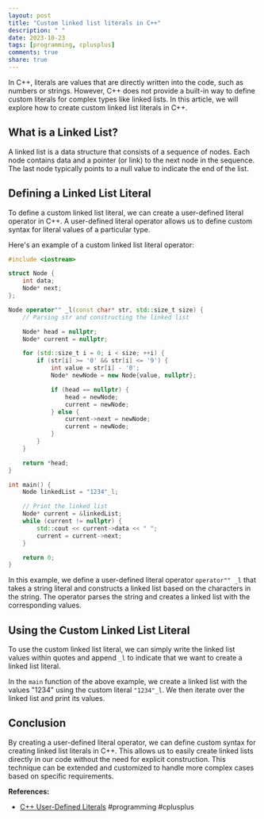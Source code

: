 ```yaml
---
layout: post
title: "Custom linked list literals in C++"
description: " "
date: 2023-10-23
tags: [programming, cplusplus]
comments: true
share: true
---
```


In C++, literals are values that are directly written into the code, such as numbers or strings. However, C++ does not provide a built-in way to define custom literals for complex types like linked lists. In this article, we will explore how to create custom linked list literals in C++.

## What is a Linked List?

A linked list is a data structure that consists of a sequence of nodes. Each node contains data and a pointer (or link) to the next node in the sequence. The last node typically points to a null value to indicate the end of the list.

## Defining a Linked List Literal

To define a custom linked list literal, we can create a user-defined literal operator in C++. A user-defined literal operator allows us to define custom syntax for literal values of a particular type.

Here's an example of a custom linked list literal operator:

```cpp
#include <iostream>

struct Node {
    int data;
    Node* next;
};

Node operator"" _l(const char* str, std::size_t size) {
    // Parsing str and constructing the linked list

    Node* head = nullptr;
    Node* current = nullptr;

    for (std::size_t i = 0; i < size; ++i) {
        if (str[i] >= '0' && str[i] <= '9') {
            int value = str[i] - '0';
            Node* newNode = new Node{value, nullptr};

            if (head == nullptr) {
                head = newNode;
                current = newNode;
            } else {
                current->next = newNode;
                current = newNode;
            }
        }
    }

    return *head;
}

int main() {
    Node linkedList = "1234"_l;

    // Print the linked list
    Node* current = &linkedList;
    while (current != nullptr) {
        std::cout << current->data << " ";
        current = current->next;
    }

    return 0;
}
```

In this example, we define a user-defined literal operator `operator"" _l` that takes a string literal and constructs a linked list based on the characters in the string. The operator parses the string and creates a linked list with the corresponding values.

## Using the Custom Linked List Literal

To use the custom linked list literal, we can simply write the linked list values within quotes and append `_l` to indicate that we want to create a linked list literal.

In the `main` function of the above example, we create a linked list with the values "1234" using the custom literal `"1234"_l`. We then iterate over the linked list and print its values.

## Conclusion

By creating a user-defined literal operator, we can define custom syntax for creating linked list literals in C++. This allows us to easily create linked lists directly in our code without the need for explicit construction. This technique can be extended and customized to handle more complex cases based on specific requirements.

**References:**
- [C++ User-Defined Literals](https://en.cppreference.com/w/cpp/language/user_literal) #programming #cplusplus
